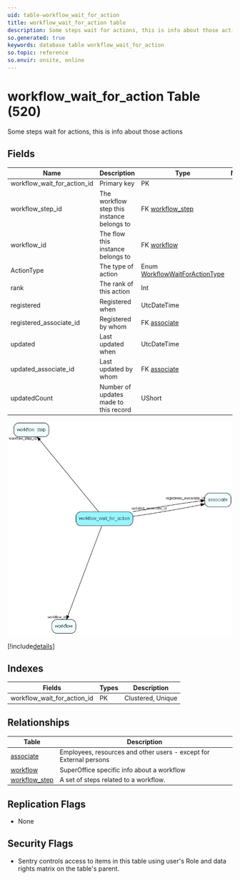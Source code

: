 ```yaml
---
uid: table-workflow_wait_for_action
title: workflow_wait_for_action table
description: Some steps wait for actions, this is info about those actions
so.generated: true
keywords: database table workflow_wait_for_action
so.topic: reference
so.envir: onsite, online
---
```


# workflow\_wait\_for\_action Table (520)

Some steps wait for actions, this is info about those actions

## Fields

| Name | Description | Type | Null |
|------|-------------|------|:----:|
|workflow\_wait\_for\_action\_id|Primary key|PK| |
|workflow\_step\_id|The workflow step this instance belongs to|FK [workflow_step](workflow-step.md)|&#x25CF;|
|workflow\_id|The flow this instance belongs to|FK [workflow](workflow.md)|&#x25CF;|
|ActionType|The type of action|Enum [WorkflowWaitForActionType](enums/workflowwaitforactiontype.md)|&#x25CF;|
|rank|The rank of this action|Int|&#x25CF;|
|registered|Registered when|UtcDateTime| |
|registered\_associate\_id|Registered by whom|FK [associate](associate.md)| |
|updated|Last updated when|UtcDateTime| |
|updated\_associate\_id|Last updated by whom|FK [associate](associate.md)| |
|updatedCount|Number of updates made to this record|UShort| |


![workflow_wait_for_action table relationship diagram](./media/workflow_wait_for_action.png)

[!include[details](./includes/workflow-wait-for-action.md)]

## Indexes

| Fields | Types | Description |
|--------|-------|-------------|
|workflow\_wait\_for\_action\_id |PK |Clustered, Unique |

## Relationships

| Table|  Description |
|------|-------------|
|[associate](associate.md)  |Employees, resources and other users - except for External persons |
|[workflow](workflow.md)  |SuperOffice specific info about a workflow |
|[workflow\_step](workflow-step.md)  |A set of steps related to a workflow. |


## Replication Flags

* None

## Security Flags

* Sentry controls access to items in this table using user's Role and data rights matrix on the table's parent.

